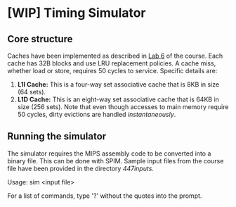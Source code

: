 # [WIP] Timing Simulator

## Core structure

Caches have been implemented as described in [Lab 6][labs_link] of the course. Each cache has 32B blocks and use LRU replacement policies. A cache miss, whether load or store, requires 50 cycles to service. Specific details are:

1. **L1I Cache:** This is a four-way set associative cache that is 8KB in size (64 sets).
1. **L1D Cache:** This is an eight-way set associative cache that is 64KB in size (256 sets). Note that even though accesses to main memory require 50 cycles, dirty evictions are handled _instantaneously_.

## Running the simulator

The simulator requires the MIPS assembly code to be converted into a binary file. This can be done with SPIM. Sample input files from the course file have been provided in the directory _447inputs_.

Usage: sim \<input file\>

For a list of commands, type '?' without the quotes into the prompt.

[labs_link]: https://www.ece.cmu.edu/~ece447/s15/doku.php?id=labs
